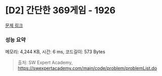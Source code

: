 # [D2] 간단한 369게임 - 1926 

[문제 링크](https://swexpertacademy.com/main/code/problem/problemDetail.do?contestProbId=AV5PTeo6AHUDFAUq) 

### 성능 요약

메모리: 4,244 KB, 시간: 6 ms, 코드길이: 573 Bytes



> 출처: SW Expert Academy, https://swexpertacademy.com/main/code/problem/problemList.do